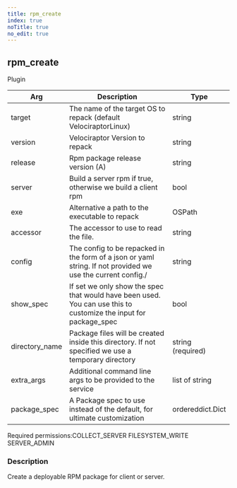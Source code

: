 ```yaml
---
title: rpm_create
index: true
noTitle: true
no_edit: true
---
```




<div class="vql_item"></div>


## rpm_create
<span class='vql_type label label-warning pull-right page-header'>Plugin</span>



<div class="vqlargs"></div>

Arg | Description | Type
----|-------------|-----
target|The name of the target OS to repack (default VelociraptorLinux)|string
version|Velociraptor Version to repack|string
release|Rpm package release version (A)|string
server|Build a server rpm if true, otherwise we build a client rpm|bool
exe|Alternative a path to the executable to repack|OSPath
accessor|The accessor to use to read the file.|string
config|The config to be repacked in the form of a json or yaml string. If not provided we use the current config./|string
show_spec|If set we only show the spec that would have been used. You can use this to customize the input for package_spec|bool
directory_name|Package files will be created inside this directory. If not specified we use a temporary directory|string (required)
extra_args|Additional command line args to be provided to the service|list of string
package_spec|A Package spec to use instead of the default, for ultimate customization|ordereddict.Dict

<span class="permission_list vql_type">Required permissions:</span><span class="permission_list linkcolour label label-important">COLLECT_SERVER</span>
<span class="permission_list linkcolour label label-important">FILESYSTEM_WRITE</span>
<span class="permission_list linkcolour label label-important">SERVER_ADMIN</span>

### Description

Create a deployable RPM package for client or server.

